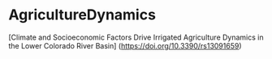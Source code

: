 # AgricultureDynamics

[Climate and Socioeconomic Factors Drive Irrigated Agriculture Dynamics in the Lower Colorado River Basin] (https://doi.org/10.3390/rs13091659)


